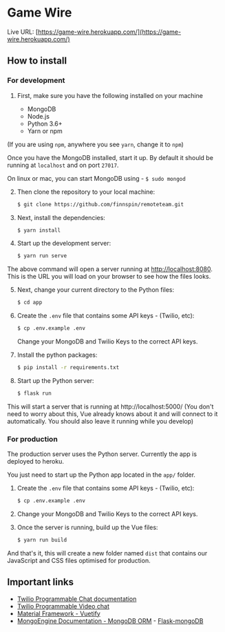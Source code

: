 # Game Wire

Live URL: [https://game-wire.herokuapp.com/](https://game-wire.herokuapp.com/)

## How to install

### For development

1. First, make sure you have the following installed on your machine

    - MongoDB
    - Node.js
    - Python 3.6+
    - Yarn or npm

 (If you are using `npm`, anywhere you see `yarn`, change it to `npm`)

 Once you have the MongoDB installed, start it up. By default it should be running at `localhost` and on port `27017`.
  
   On linux or mac, you can start MongoDB using - `$ sudo mongod`

2. Then clone the repository to your local machine:

    ```bash
    $ git clone https://github.com/finnspin/remoteteam.git
    ```

3. Next, install the dependencies:

    ```bash
    $ yarn install 
    ```

4. Start up the development server:

    ```bash
    $ yarn run serve
    ```

The above command will open a server running at [http://localhost:8080](http://localhost:8080). This is the URL you will load on your browser to see how the files looks.

5. Next, change your current directory to the Python files:

    ```bash
    $ cd app
    ```

6. Create the `.env` file that contains some API keys - (Twilio, etc):

    ```bash
    $ cp .env.example .env
    ```

    Change your MongoDB and Twilio Keys to the correct API keys.

7. Install the python packages:

    ```bash
    $ pip install -r requirements.txt
    ```

8. Start up the Python server:

    ```bash
    $ flask run
    ```

This will start a server that is running at http://localhost:5000/ (You don't need to worry about this, Vue already knows about it and will connect to it automatically. You should also leave it running while you develop)

### For production

The production server uses the Python server. Currently the app is deployed to heroku.

You just need to start up the Python app located in the `app/` folder.

1. Create the `.env` file that contains some API keys - (Twilio, etc):

    ```bash
    $ cp .env.example .env
    ```

2. Change your MongoDB and Twilio Keys to the correct API keys.

3. Once the server is running, build up the Vue files:

    ```bash
    $ yarn run build
    ```

And that's it, this will create a new folder named `dist` that contains our JavaScript and CSS files optimised for production. 

## Important links
- [Twilio Programmable Chat documentation](https://media.twiliocdn.com/sdk/js/chat/releases/3.0.2/docs/index.html)
- [Twilio Programmable Video chat](https://media.twiliocdn.com/sdk/js/video/releases/1.11.1/docs/RemoteVideoTrackStats.html#toc1__anchor)
- [Material Framework - Vuetify](https://vuetifyjs.com/en/)
- [MongoEngine Documentation - MongoDB ORM](http://mongoengine.org/) - [Flask-mongoDB](https://flask-pymongo.readthedocs.io/en/latest/)
